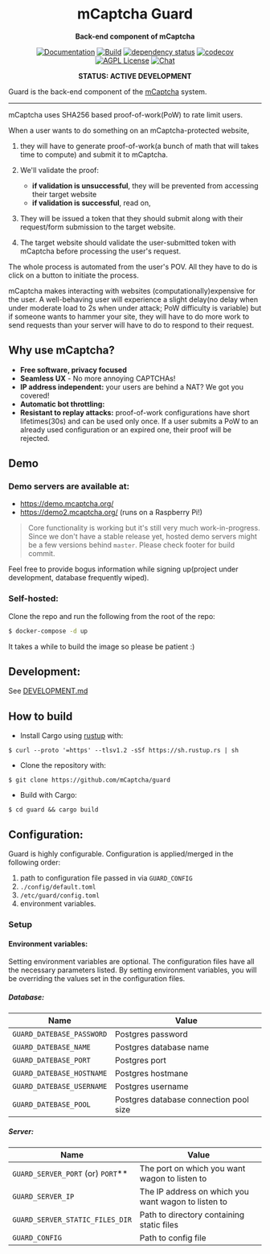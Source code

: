 <div align="center">
  <h1>mCaptcha Guard</h1>
  <p>
    <strong>Back-end component of mCaptcha</strong>
  </p>

[![Documentation](https://img.shields.io/badge/docs-master-blue?style=flat-square)](https://mcaptcha.github.io/guard/guard/)
[![Build](https://github.com/mCaptcha/guard/actions/workflows/linux.yml/badge.svg)](https://github.com/mCaptcha/guard/actions/workflows/linux.yml)
[![dependency status](https://deps.rs/repo/github/mCaptcha/guard/status.svg?style=flat-square)](https://deps.rs/repo/github/mCaptcha/guard)
[![codecov](https://codecov.io/gh/mCaptcha/guard/branch/master/graph/badge.svg?style=flat-square)](https://codecov.io/gh/mCaptcha/guard)
<br />
[![AGPL License](https://img.shields.io/badge/license-AGPL-blue.svg?style=flat-square)](http://www.gnu.org/licenses/agpl-3.0)
[![Chat](https://img.shields.io/badge/matrix-+mcaptcha:matrix.batsense.net-purple?style=flat-square)](https://matrix.to/#/+mcaptcha:matrix.batsense.net)

**STATUS: ACTIVE DEVELOPMENT**

</div>

</div>

Guard is the back-end component of the [mCaptcha](https://mcaptcha.org)
system.

---

mCaptcha uses SHA256 based proof-of-work(PoW) to rate limit users.

When a user wants to do something on an mCaptcha-protected website,

1. they will have to generate proof-of-work(a bunch of math that will takes
   time to compute) and submit it to mCaptcha.

2. We'll validate the proof:

   - **if validation is unsuccessful**, they will be prevented from
     accessing their target website
   - **if validation is successful**, read on,

3. They will be issued a token that they should submit along
   with their request/form submission to the target website.

4. The target website should validate the user-submitted token with mCaptcha
   before processing the user's request.

The whole process is automated from the user's POV. All they have to do
is click on a button to initiate the process.

mCaptcha makes interacting with websites (computationally)expensive for
the user. A well-behaving user will experience a slight delay(no delay
when under moderate load to 2s when under attack; PoW difficulty is
variable) but if someone wants to hammer your site, they will have to do
more work to send requests than your server will have to do to respond
to their request.

## Why use mCaptcha?

- **Free software, privacy focused**
- **Seamless UX** - No more annoying CAPTCHAs!
- **IP address independent:** your users are behind a NAT? We got you covered!
- **Automatic bot throttling:**
- **Resistant to replay attacks:** proof-of-work configurations have
  short lifetimes(30s) and can be used only once. If a user submits a
  PoW to an already used configuration or an expired one, their proof
  will be rejected.

## Demo

### Demo servers are available at:

- https://demo.mcaptcha.org/
- https://demo2.mcaptcha.org/ (runs on a Raspberry Pi!)

> Core functionality is working but it's still very much
> work-in-progress. Since we don't have a stable release yet, hosted
> demo servers might be a few versions behind `master`. Please check footer for
> build commit.

Feel free to provide bogus information while signing up(project under
development, database frequently wiped).

### Self-hosted:

Clone the repo and run the following from the root of the repo:

```bash
$ docker-compose -d up
```

It takes a while to build the image so please be patient :)

## Development:

See [DEVELOPMENT.md](./DEVELOPMENT.md)

## How to build

- Install Cargo using [rustup](https://rustup.rs/) with:

```
$ curl --proto '=https' --tlsv1.2 -sSf https://sh.rustup.rs | sh
```

- Clone the repository with:

```
$ git clone https://github.com/mCaptcha/guard
```

- Build with Cargo:

```
$ cd guard && cargo build
```

## Configuration:

Guard is highly configurable.
Configuration is applied/merged in the following order:

1. path to configuration file passed in via `GUARD_CONFIG`
2. `./config/default.toml`
3. `/etc/guard/config.toml`
4. environment variables.

### Setup

#### Environment variables:

Setting environment variables are optional. The configuration files have
all the necessary parameters listed. By setting environment variables,
you will be overriding the values set in the configuration files.

##### Database:

| Name                      | Value                                  |
| ------------------------- | -------------------------------------- |
| `GUARD_DATEBASE_PASSWORD` | Postgres password                      |
| `GUARD_DATEBASE_NAME`     | Postgres database name                 |
| `GUARD_DATEBASE_PORT`     | Postgres port                          |
| `GUARD_DATEBASE_HOSTNAME` | Postgres hostmane                      |
| `GUARD_DATEBASE_USERNAME` | Postgres username                      |
| `GUARD_DATEBASE_POOL`     | Postgres database connection pool size |

##### Server:

| Name                                | Value                                               |
| ----------------------------------- | --------------------------------------------------- |
| `GUARD_SERVER_PORT` (or) `PORT`\*\* | The port on which you want wagon to listen to       |
| `GUARD_SERVER_IP`                   | The IP address on which you want wagon to listen to |
| `GUARD_SERVER_STATIC_FILES_DIR`     | Path to directory containing static files           |
| `GUARD_CONFIG`                      | Path to config file                                 |
